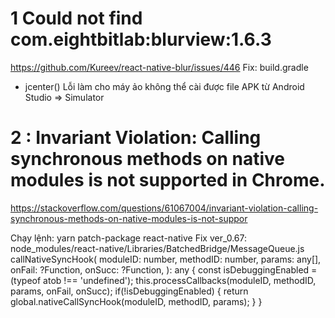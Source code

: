 # 1 Could not find com.eightbitlab:blurview:1.6.3
https://github.com/Kureev/react-native-blur/issues/446
Fix: build.gradle
+ jcenter()
Lỗi làm cho máy ảo không thể cài được file APK từ Android Studio => Simulator


# 2 :  Invariant Violation: Calling synchronous methods on native modules is not supported in Chrome.

https://stackoverflow.com/questions/61067004/invariant-violation-calling-synchronous-methods-on-native-modules-is-not-suppor

Chạy lệnh: yarn patch-package react-native
Fix ver_0.67:
node_modules/react-native/Libraries/BatchedBridge/MessageQueue.js
callNativeSyncHook(
    moduleID: number,
    methodID: number,
    params: any[],
    onFail: ?Function,
    onSucc: ?Function,
  ): any {
    const isDebuggingEnabled = (typeof atob !== 'undefined');
    this.processCallbacks(moduleID, methodID, params, onFail, onSucc);
    if(!isDebuggingEnabled)
    {
      return global.nativeCallSyncHook(moduleID, methodID, params);
    }
  }